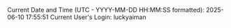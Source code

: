Current Date and Time (UTC - YYYY-MM-DD HH:MM:SS formatted): 2025-06-10 17:55:51
Current User's Login: luckyaiman

